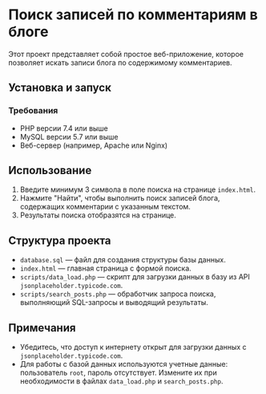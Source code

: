 # Поиск записей по комментариям в блоге

Этот проект представляет собой простое веб-приложение, которое позволяет искать записи блога по содержимому комментариев.

## Установка и запуск

### Требования
- PHP версии 7.4 или выше
- MySQL версии 5.7 или выше
- Веб-сервер (например, Apache или Nginx)

## Использование

1. Введите минимум 3 символа в поле поиска на странице `index.html`.
2. Нажмите "Найти", чтобы выполнить поиск записей блога, содержащих комментарии с указанным текстом.
3. Результаты поиска отобразятся на странице.

## Структура проекта

- `database.sql` — файл для создания структуры базы данных.
- `index.html` — главная страница с формой поиска.
- `scripts/data_load.php` — скрипт для загрузки данных в базу из API `jsonplaceholder.typicode.com`.
- `scripts/search_posts.php` — обработчик запроса поиска, выполняющий SQL-запросы и выводящий результаты.

## Примечания

- Убедитесь, что доступ к интернету открыт для загрузки данных с `jsonplaceholder.typicode.com`.
- Для работы с базой данных используются учетные данные: пользователь `root`, пароль отсутствует. Измените их при необходимости в файлах `data_load.php` и `search_posts.php`.
